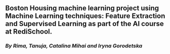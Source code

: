 ## Boston Housing machine learning project using Machine Learning techniques: Feature Extraction and Supervised Learning as part of the AI course at RediSchool.
### _By Rima, Tanuja, Catalina Mihai and Iryna Gorodetska_ 




